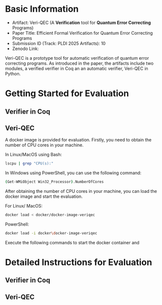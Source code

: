 <!-- This is the documentation for the artifacts attached to the paper 'Efficient Formal Verification of Quantum Error Correcting Programs'. As introduced in the paper, the artifacts include two modules, a verified verifier in Coq and an automatic verifier, Veri-QEC in Python. -->
# Basic Information
- Artifact: Veri-QEC (A **Verification** tool for **Quantum Error Correcting** Programs)
- Paper Title: Efficient Formal Verification for Quantum Error Correcting Programs
- Submission ID (Track: PLDI 2025 Artifacts): 10
- Zenodo Link: 

Veri-QEC is a prototype tool for automatic verification of quantum error correcting programs. As introduced in the paper, the artifacts include two modules, a verified verifier in Coq an an automatic verifier, Veri-QEC in Python. 

# Getting Started for Evaluation

## Verifier in Coq

## Veri-QEC
A docker image is provided for evaluation. Firstly, you need to obtain the number of CPU cores in your machine. 

In Linux/MacOS using Bash: 
```bash
lscpu | grep "CPU(s):"
```

In Windows using PowerShell, you can use the following command:

```bash
(Get-WMiObject Win32_Processor).NumberOfCores
```
After obtaining the number of CPU cores in your machine, you can load the docker image and start the evaluation.

For Linux/ MacOS: 
```bash
docker load < docker/docker-image-veriqec
```
PowerShell: 
```bash
docker load -i docker\docker-image-veriqec
```

Execute the following commands to start the docker container and 

# Detailed Instructions for Evaluation

## Verifier in Coq

## Veri-QEC